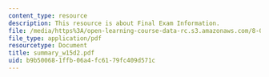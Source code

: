 ```yaml
---
content_type: resource
description: This resource is about Final Exam Information.
file: /media/https%3A/open-learning-course-data-rc.s3.amazonaws.com/8-02-physics-ii-electricity-and-magnetism-spring-2007/b9b500681ffb06a4fc6179fc409d571c_summary_w15d2.pdf
file_type: application/pdf
resourcetype: Document
title: summary_w15d2.pdf
uid: b9b50068-1ffb-06a4-fc61-79fc409d571c
---
```

